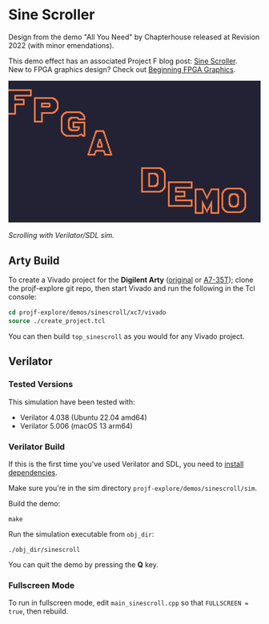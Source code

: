 # Sine Scroller

Design from the demo "All You Need" by Chapterhouse released at Revision 2022 (with minor emendations).

This demo effect has an associated Project F blog post: [Sine Scroller](https://projectf.io/posts/sinescroll/).  
New to FPGA graphics design? Check out [Beginning FPGA Graphics](https://projectf.io/posts/fpga-graphics/).

![](../../doc/img/sinescroll-sim.png?raw=true "")

_Scrolling with Verilator/SDL sim._

## Arty Build

To create a Vivado project for the **Digilent Arty** ([original](https://digilent.com/reference/programmable-logic/arty/reference-manual) or [A7-35T](https://reference.digilentinc.com/reference/programmable-logic/arty-a7/reference-manual)); clone the projf-explore git repo, then start Vivado and run the following in the Tcl console:

```tcl
cd projf-explore/demos/sinescroll/xc7/vivado
source ./create_project.tcl
```

You can then build `top_sinescroll` as you would for any Vivado project.

## Verilator

### Tested Versions

This simulation have been tested with:

* Verilator 4.038 (Ubuntu 22.04 amd64)
* Verilator 5.006 (macOS 13 arm64)

### Verilator Build

If this is the first time you've used Verilator and SDL, you need to [install dependencies](https://projectf.io/posts/verilog-sim-verilator-sdl/#installing-dependencies).

Make sure you're in the sim directory `projf-explore/demos/sinescroll/sim`.

Build the demo:

```shell
make
```

Run the simulation executable from `obj_dir`:

```shell
./obj_dir/sinescroll
```

You can quit the demo by pressing the **Q** key.

### Fullscreen Mode

To run in fullscreen mode, edit `main_sinescroll.cpp` so that `FULLSCREEN = true`, then rebuild.
